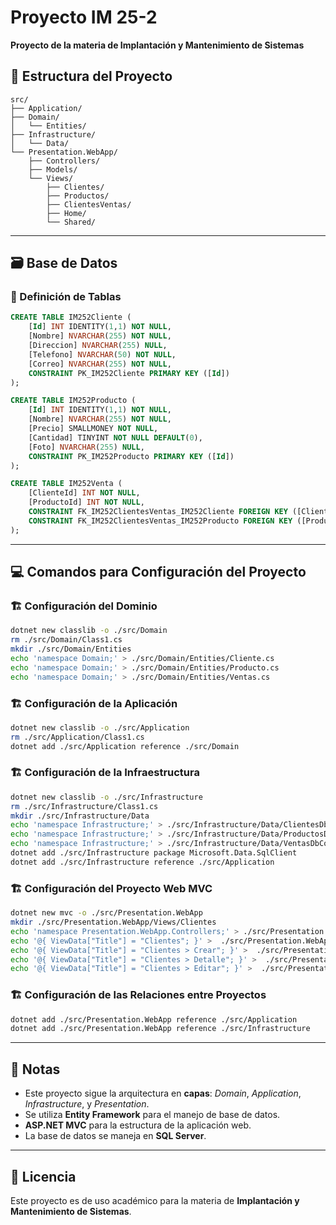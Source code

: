 # Proyecto IM 25-2

**Proyecto de la materia de Implantación y Mantenimiento de Sistemas**

## 📂 Estructura del Proyecto

```tree
src/
├── Application/
├── Domain/
│   └── Entities/
├── Infrastructure/
│   └── Data/    
└── Presentation.WebApp/
    ├── Controllers/
    ├── Models/
    └── Views/
        ├── Clientes/
        ├── Productos/
        ├── ClientesVentas/
        ├── Home/
        └── Shared/
```

---

## 🗃️ Base de Datos

### 📌 Definición de Tablas

```sql
CREATE TABLE IM252Cliente (
    [Id] INT IDENTITY(1,1) NOT NULL,
    [Nombre] NVARCHAR(255) NOT NULL,
    [Direccion] NVARCHAR(255) NULL,
    [Telefono] NVARCHAR(50) NOT NULL,
    [Correo] NVARCHAR(255) NOT NULL,
    CONSTRAINT PK_IM252Cliente PRIMARY KEY ([Id])
);

CREATE TABLE IM252Producto (
    [Id] INT IDENTITY(1,1) NOT NULL,
    [Nombre] NVARCHAR(255) NOT NULL,
    [Precio] SMALLMONEY NOT NULL,
    [Cantidad] TINYINT NOT NULL DEFAULT(0),
    [Foto] NVARCHAR(255) NULL,
    CONSTRAINT PK_IM252Producto PRIMARY KEY ([Id])
);

CREATE TABLE IM252Venta (
    [ClienteId] INT NOT NULL,
    [ProductoId] INT NOT NULL,
    CONSTRAINT FK_IM252ClientesVentas_IM252Cliente FOREIGN KEY ([ClienteId]) REFERENCES [IM252Cliente] ([Id]),
    CONSTRAINT FK_IM252ClientesVentas_IM252Producto FOREIGN KEY ([ProductoId]) REFERENCES [IM252Producto] ([Id])
);
```

---

## 💻 Comandos para Configuración del Proyecto

### 🏗️ Configuración del Dominio

```sh
dotnet new classlib -o ./src/Domain
rm ./src/Domain/Class1.cs
mkdir ./src/Domain/Entities
echo 'namespace Domain;' > ./src/Domain/Entities/Cliente.cs
echo 'namespace Domain;' > ./src/Domain/Entities/Producto.cs
echo 'namespace Domain;' > ./src/Domain/Entities/Ventas.cs
```

### 🏗️ Configuración de la Aplicación

```sh
dotnet new classlib -o ./src/Application
rm ./src/Application/Class1.cs
dotnet add ./src/Application reference ./src/Domain
```

### 🏗️ Configuración de la Infraestructura

```sh
dotnet new classlib -o ./src/Infrastructure
rm ./src/Infrastructure/Class1.cs
mkdir ./src/Infrastructure/Data
echo 'namespace Infrastructure;' > ./src/Infrastructure/Data/ClientesDbContext.cs
echo 'namespace Infrastructure;' > ./src/Infrastructure/Data/ProductosDbContext.cs
echo 'namespace Infrastructure;' > ./src/Infrastructure/Data/VentasDbContext.cs
dotnet add ./src/Infrastructure package Microsoft.Data.SqlClient
dotnet add ./src/Infrastructure reference ./src/Application
```

### 🏗️ Configuración del Proyecto Web MVC

```sh
dotnet new mvc -o ./src/Presentation.WebApp
mkdir ./src/Presentation.WebApp/Views/Clientes
echo 'namespace Presentation.WebApp.Controllers;' > ./src/Presentation.WebApp/Controllers/ClientesController.cs
echo '@{ ViewData["Title"] = "Clientes"; }' >  ./src/Presentation.WebApp/Views/Clientes/Index.cshtml
echo '@{ ViewData["Title"] = "Clientes > Crear"; }' >  ./src/Presentation.WebApp/Views/Clientes/Create.cshtml
echo '@{ ViewData["Title"] = "Clientes > Detalle"; }' >  ./src/Presentation.WebApp/Views/Clientes/Details.cshtml
echo '@{ ViewData["Title"] = "Clientes > Editar"; }' >  ./src/Presentation.WebApp/Views/Clientes/Edit.cshtml
```

### 🏗️ Configuración de las Relaciones entre Proyectos

```sh
dotnet add ./src/Presentation.WebApp reference ./src/Application
dotnet add ./src/Presentation.WebApp reference ./src/Infrastructure
```

---

## 📝 Notas

- Este proyecto sigue la arquitectura en **capas**: _Domain_, _Application_, _Infrastructure_, y _Presentation_.
- Se utiliza **Entity Framework** para el manejo de base de datos.
- **ASP.NET MVC** para la estructura de la aplicación web.
- La base de datos se maneja en **SQL Server**.

---

## 📜 Licencia

Este proyecto es de uso académico para la materia de **Implantación y Mantenimiento de Sistemas**.

